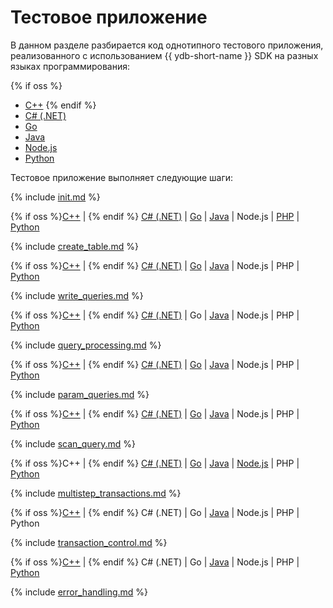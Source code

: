# Тестовое приложение

В данном разделе разбирается код однотипного тестового приложения, реализованного с использованием {{ ydb-short-name }} SDK на разных языках программирования:

{% if oss %}
- [C++](../example-cpp.md)
{% endif %}
- [С# (.NET)](../example-dotnet.md)
- [Go](../go/index.md)
- [Java](../example-java.md)
- [Node.js](../example-nodejs.md)
- [Python](../python/index.md)

Тестовое приложение выполняет следующие шаги:

{% include [init.md](steps/01_init.md) %}

{% if oss %}[C++](../example-cpp.md#init) | {% endif %} [C# (.NET)](../example-dotnet.md#init) | [Go](../go/index.md#init) | [Java](../example-java.md#init) | Node.js | [PHP](../example-php.md#init) | [Python](../python/index.md#init)

{% include [create_table.md](steps/02_create_table.md) %}

{% if oss %}[C++](../example-cpp.md#create-table) | {% endif %} [C# (.NET)](../example-dotnet.md#create-table) | [Go](../go/index.md#create-table) | [Java](../example-java.md#create-table) | Node.js | PHP | [Python](../python/index.md#create-table)

{% include [write_queries.md](steps/03_write_queries.md) %}

{% if oss %}[C++](../example-cpp.md#write-queries) | {% endif %} [C# (.NET)](../example-dotnet.md#write-queries) | Go | [Java](../example-java.md#write-queries) | Node.js | PHP | [Python](../python/index.md#write-queries)

{% include [query_processing.md](steps/04_query_processing.md) %}

{% if oss %}[C++](../example-cpp.md#query-processing) |  {% endif %} [C# (.NET)](../example-dotnet.md#query-processing) | [Go](../go/index.md#query-processing) | [Java](../example-java.md#query-processing) | Node.js | PHP | [Python](../python/index.md#query-processing)

{% include [param_queries.md](steps/06_param_queries.md) %}

{% if oss %}[C++](../example-cpp.md#param-queries) |  {% endif %} [C# (.NET)](../example-dotnet.md#param-queries) | [Go](../go/index.md#param-queries) | [Java](../example-java.md#param-queries) | Node.js | PHP | [Python](../python/index.md#param-queries)

{% include [scan_query.md](steps/08_scan_query.md) %}

{% if oss %}C++ |  {% endif %} [C# (.NET)](../example-dotnet.md#scan-query) | [Go](../go/index.md#scan-query) | [Java](../example-java.md#scan-query) | [Node.js](../example-nodejs.md#scan-query) | PHP | [Python](../python/index.md#scan-query)

{% include [multistep_transactions.md](steps/09_multistep_transactions.md) %}

{% if oss %}[C++](../example-cpp.md#multistep-transactions) |  {% endif %} C# (.NET) | Go | [Java](../example-java.md#multistep-transactions) | Node.js | PHP | Python

{% include [transaction_control.md](steps/10_transaction_control.md) %}

{% if oss %}[C++](../example-cpp.md#tcl) |  {% endif %} C# (.NET) | Go | [Java](../example-java.md#tcl) | Node.js | PHP | [Python](../python/index.md#tcl)

{% include [error_handling.md](steps/50_error_handling.md) %}

